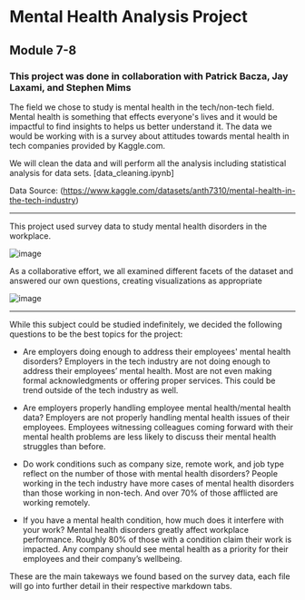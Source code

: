 # Mental Health Analysis Project
## Module 7-8
### This project was done in collaboration with Patrick Bacza, Jay Laxami, and Stephen Mims

The field we chose to study is mental health in the tech/non-tech field. Mental health is something that effects everyone's lives and it would be impactful to find insights to helps us better understand it. The data we would be working with is a survey about attitudes towards mental health in tech companies provided by Kaggle.com.

We will clean the data and will perform all the analysis including statistical analysis for data sets. [data_cleaning.ipynb]

Data Source: 
(https://www.kaggle.com/datasets/anth7310/mental-health-in-the-tech-industry)

-------------------------------------------------------------------------------------------

This project used survey data to study mental health disorders in the workplace.

![image](https://github.com/hdkronke/mental-health-project/assets/117773492/130e894c-b4df-4dd6-9fd7-8e10d544ce9c)

As a collaborative effort, we all examined different facets of the dataset and answered our own questions, creating visualizations as appropriate

![image](https://github.com/hdkronke/mental-health-project/assets/117773492/7f38b44c-e74d-4b84-be54-41fe19bbd3a2)

-------------------------------------------------------------------------------------------

While this subject could be studied indefinitely, we decided the following questions to be the best topics for the project:

- Are employers doing enough to address their employees' mental health disorders?
  Employers in the tech industry are not doing enough to address their employees’ mental health. Most are not even making formal acknowledgments or offering proper services. This could be trend outside of the tech industry as well.
  
- Are employers properly handling employee mental health/mental health data?
  Employers are not properly handling mental health issues of their employees. Employees witnessing colleagues coming forward with their mental health problems are less likely to discuss their mental health struggles than before.

- Do work conditions such as company size, remote work, and job type reflect on the number of those with mental health disorders?
  People working in the tech industry have more cases of mental health disorders than those working in non-tech. And over 70% of those afflicted are working remotely.

- If you have a mental health condition, how much does it interfere with your work?
  Mental health disorders greatly affect workplace performance. Roughly 80% of those with a condition claim their work is impacted. Any company should see mental health as a priority for their employees and their company’s wellbeing.

These are the main takeways we found based on the survey data, each file will go into further detail in their respective markdown tabs.
